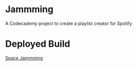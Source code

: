# Jammming

A Codecademy project to create a playlist creator for Spotify

# Deployed Build

[Space Jammming](http://space_jammming.surge.sh/)
